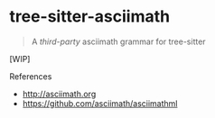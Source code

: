 # tree-sitter-asciimath

> A *third-party* asciimath grammar for tree-sitter

[WIP]

References

- http://asciimath.org
- https://github.com/asciimath/asciimathml
